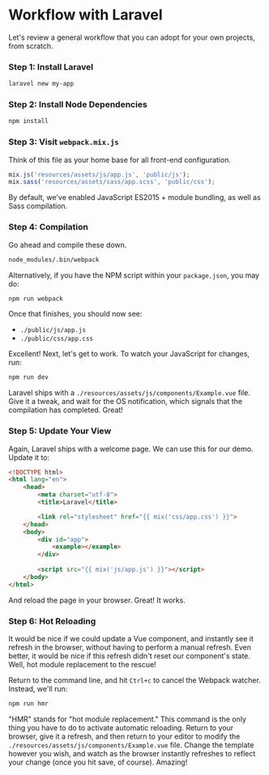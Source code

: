 # Workflow with Laravel

Let's review a general workflow that you can adopt for your own projects, from scratch.

### Step 1: Install Laravel

```bash
laravel new my-app
```

### Step 2: Install Node Dependencies

```bash
npm install
```

### Step 3: Visit `webpack.mix.js`

Think of this file as your home base for all front-end configuration.

```js
mix.js('resources/assets/js/app.js', 'public/js');
mix.sass('resources/assets/sass/app.scss', 'public/css');
```

By default, we've enabled JavaScript ES2015 + module bundling, as well as Sass compilation. 

### Step 4: Compilation

Go ahead and compile these down.

```bash
node_modules/.bin/webpack
```

Alternatively, if you have the NPM script within your `package.json`, you may do:

```bash
npm run webpack
```

Once that finishes, you should now see:

* `./public/js/app.js`
* `./public/css/app.css`

Excellent! Next, let's get to work. To watch your JavaScript for changes, run:

```bash
npm run dev
```

Laravel ships with a `./resources/assets/js/components/Example.vue` file. Give it a tweak, and wait for the OS notification, which signals that the compilation has completed. Great!

### Step 5: Update Your View

Again, Laravel ships with a welcome page. We can use this for our demo. Update it to:

```html
<!DOCTYPE html>
<html lang="en">
    <head>
        <meta charset="utf-8">
        <title>Laravel</title>

        <link rel="stylesheet" href="{{ mix('css/app.css') }}">
    </head>
    <body>
        <div id="app">
            <example></example>
        </div>
        
        <script src="{{ mix('js/app.js') }}"></script>
    </body>
</html>
```

And reload the page in your browser. Great! It works. 

### Step 6: Hot Reloading

It would be nice if we could update a Vue component, and instantly see it refresh in the browser, without having to perform a manual refresh. Even better, it would be nice if this refresh didn't reset our component's state. Well, hot module replacement to the rescue! 

Return to the command line, and hit `Ctrl+c` to cancel the Webpack watcher. Instead, we'll run:

```bash
npm run hmr
```

"HMR" stands for "hot module replacement." This command is the only thing you have to do to activate automatic reloading. Return to your browser, give it a refresh, and then return to your editor to modify the `./resources/assets/js/components/Example.vue` file. Change the template however you wish, and watch as the browser instantly refreshes to reflect your change \(once you hit save, of course\). Amazing!




